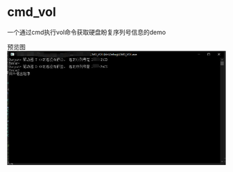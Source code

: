 # cmd_vol
一个通过cmd执行vol命令获取硬盘盼复序列号信息的demo

预览图
![preview](https://github.com/zhaixiaowai/cmd_vol/blob/master/preview.png?raw=true)

